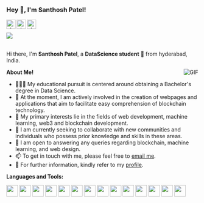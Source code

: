 <!-- <h3 title="prof"> Hi there! 👋</h3> -->

<!--
-->
<h3 title="hehehe"> Hey 👋, I'm Santhosh Patel!</h3>

<a href="https://www.linkedin.com/in/santhosh-patel/">
  <img align="left" alt="alex's LinkdeIn" width="24px" src="https://cdn.jsdelivr.net/npm/simple-icons@v3/icons/linkedin.svg" />
</a>
<a href="https://www.codechef.com/users/santhosh_patel">
  <img align="left" alt="alex's Instagram" width="24px" src="https://cdn.jsdelivr.net/npm/simple-icons@v3/icons/codechef.svg" />
</a>
<a href="https://www.hackerrank.com/santhosh_patel">
  <img align="left" alt="alex's Instagram" width="24px" src="https://cdn.jsdelivr.net/npm/simple-icons@v3/icons/hackerrank.svg" />
</a>
<br>
<br>
<img src="https://komarev.com/ghpvc/?username=alex19578&color=blueviolet">
<br />
<br />

Hi there, I'm **Santhosh Patel**, a **DataScience student** 🚀 from hyderabad, India.
 <!-- Currently pursuing bachelors 3rd year in data science and learning blockchain, solidity and web3 technologies, and an Artificial Intelligence intern 👨🏽‍💼.  -->

  <img align="right" alt="GIF" src="https://i.gifer.com/origin/78/7821a8c6532bb0dc7d6c4b75574289f0.gif" />

**About Me!**

- 👨🏽‍💻 My educational pursuit is centered around obtaining a Bachelor's degree in Data Science.
- 🌱 At the moment, I am actively involved in the creation of webpages and applications that aim to facilitate easy comprehension of blockchain technology. 
- 🤔 My primary interests lie in the fields of web development, machine learning, web3 and blockchain development.
- 💼 I am currently seeking to collaborate with new communities and individuals who possess prior knowledge and skills in these areas.
- 💬 I am open to answering any queries regarding blockchain, machine learning, and web design.
- 📫 To get in touch with me, please feel free to [email me](mailto:alex.forgerr@gmail.com).
- 📝 For further information, kindly refer to my <a href="https://alex19578.netlify.app/"> profile</a>.


**Languages and Tools:**  


<code><img height="30" src="https://upload.wikimedia.org/wikipedia/commons/thumb/c/c3/Python-logo-notext.svg/172px-Python-logo-notext.svg.png?20220821155029"></code>
<code><img height="30" src="https://www.svgrepo.com/show/184143/java.svg"></code>
<code><img height="30" src="https://www.svgrepo.com/show/184138/linux.svg"></code>
<code><img height="30" src="https://img1.gratispng.com/20180720/bv/kisspng-javascript-logo-html-clip-art-javascript-logo-5b5188b13c2314.0304322315320700652463.jpg"></code>
<code><img height="30" src="https://soliditylang.org/images/SolBlueGradient.png"></code>
<code><img height="30" src="https://www.freepnglogos.com/uploads/logo-mysql-png/logo-mysql-mysql-logo-png-images-are-download-crazypng-21.png"></code>
<code><img height="30" src="https://cdn.pixabay.com/photo/2017/08/05/11/16/logo-2582748_640.png"></code>
<code><img height="30" src="https://w7.pngwing.com/pngs/4/808/png-transparent-css3-css3-logo-logo-language-programming-language-css-3d-icon.png"></code>
<code><img height="30" src="https://cdn-icons-png.flaticon.com/512/2612/2612051.png"></code>
<code><img height="30" src="https://cdn-images-1.medium.com/max/1200/1*5-aoK8IBmXve5whBQM90GA.png"></code>
<code><img height="30" src="https://e7.pngegg.com/pngimages/46/626/png-clipart-c-logo-the-c-programming-language-computer-icons-computer-programming-source-code-programming-miscellaneous-template.png"></code>
<code><img height="30" src="https://w7.pngwing.com/pngs/751/3/png-transparent-logo-php-html-others-text-trademark-logo-thumbnail.png"></code>
<code><img height="30" src="https://encrypted-tbn0.gstatic.com/images?q=tbn:ANd9GcReenaHW13DG0WIxuTpSsBc4h4WBYZE6YImSZkuP0JMiSlItWoR39lvgznbqoO58OnuCJg&usqp=CAU"></code>
<code><img height="30" src="https://icon2.cleanpng.com/20171220/dgw/letter-c-png-5a3a869353fec5.5541397315137849793441.jpg"></code>

